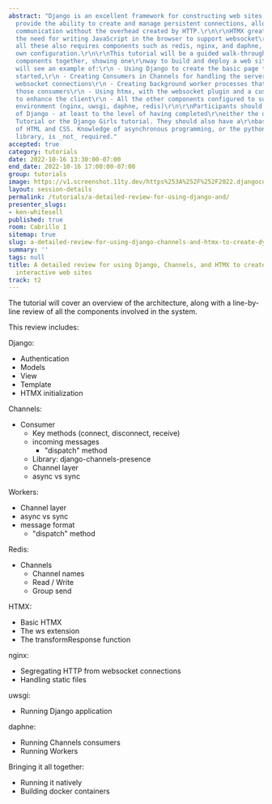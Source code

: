 ```yaml
---
abstract: "Django is an excellent framework for constructing web sites.\r\n\r\nWebsockets
  provide the ability to create and manage persistent connections, allowing for \r\nbidirectional
  communication without the overhead created by HTTP.\r\n\r\nHTMX greatly reduces
  the need for writing JavaScript in the browser to support websocket\r\nconnections.\r\n\r\nRunning
  all these also requires components such as redis, nginx, and daphne, which need\r\ntheir
  own configuration.\r\n\r\nThis tutorial will be a guided walk-through of all these
  components together, showing one\r\nway to build and deploy a web site.\r\n\r\nYou
  will see an example of:\r\n - Using Django to create the basic page that gets everything
  started,\r\n - Creating Consumers in Channels for handling the server-side of the
  websocket connections\r\n - Creating background worker processes that interact with
  those consumers\r\n - Using htmx, with the websocket plugin and a custom extension,
  to enhance the client\r\n - All the other components configured to support this
  environment (nginx, uwsgi, daphne, redis)\r\n\r\nParticipants should have some knowledge
  of Django - at least to the level of having completed\r\neither the official Django
  Tutorial or the Django Girls tutorial. They should also have a\r\nbasic understanding
  of HTML and CSS. Knowledge of asynchronous programming, or the python\r\nasyncio
  library, is _not_ required."
accepted: true
category: tutorials
date: 2022-10-16 13:30:00-07:00
end_date: 2022-10-16 17:00:00-07:00
group: tutorials
image: https://v1.screenshot.11ty.dev/https%253A%252F%252F2022.djangocon.us%252Fpresenters%252Fken-whitesell/opengraph/
layout: session-details
permalink: /tutorials/a-detailed-review-for-using-django-and/
presenter_slugs:
- ken-whitesell
published: true
room: Cabrillo 1
sitemap: true
slug: a-detailed-review-for-using-django-channels-and-htmx-to-create-dynamic-and-interactive-web-sites
summary: ''
tags: null
title: A detailed review for using Django, Channels, and HTMX to create dynamic and
  interactive web sites
track: t2
---
```


The tutorial will cover an overview of the architecture, along with a line-by-line review
of all the components involved in the system.

This review includes:

Django:
- Authentication
- Models
- View
- Template
- HTMX initialization

Channels:
- Consumer
  - Key methods (connect, disconnect, receive)
  - incoming messages
    - "dispatch" method
  - Library: django-channels-presence
  - Channel layer
  - async vs sync
  
Workers:
- Channel layer
- async vs sync
- message format
  - "dispatch" method

Redis:
- Channels
  - Channel names
  - Read / Write
  - Group send
  
HTMX:
- Basic HTMX
- The ws extension
- The transformResponse function

nginx:
- Segregating HTTP from websocket connections
- Handling static files

uwsgi:
- Running Django application

daphne:
- Running Channels consumers
- Running Workers

Bringing it all together:
- Running it natively
- Building docker containers
